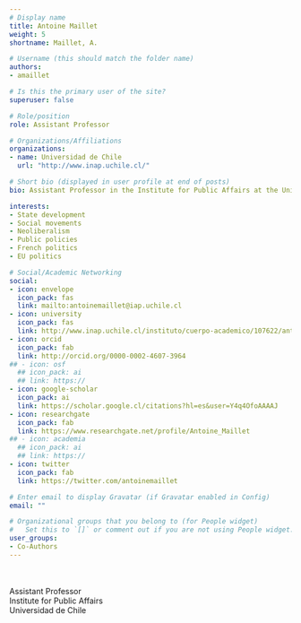 ```yaml
---
# Display name
title: Antoine Maillet
weight: 5
shortname: Maillet, A.

# Username (this should match the folder name)
authors:
- amaillet

# Is this the primary user of the site?
superuser: false

# Role/position
role: Assistant Professor

# Organizations/Affiliations
organizations:
- name: Universidad de Chile
  url: "http://www.inap.uchile.cl/"

# Short bio (displayed in user profile at end of posts)
bio: Assistant Professor in the Institute for Public Affairs at the Universidad de Chile.

interests:
- State development
- Social movements
- Neoliberalism
- Public policies
- French politics
- EU politics

# Social/Academic Networking
social:
- icon: envelope
  icon_pack: fas
  link: mailto:antoinemaillet@iap.uchile.cl
- icon: university
  icon_pack: fas
  link: http://www.inap.uchile.cl/instituto/cuerpo-academico/107622/antoine-maillet
- icon: orcid
  icon_pack: fab
  link: http://orcid.org/0000-0002-4607-3964
## - icon: osf
  ## icon_pack: ai
  ## link: https://
- icon: google-scholar
  icon_pack: ai
  link: https://scholar.google.cl/citations?hl=es&user=Y4q4OfoAAAAJ
- icon: researchgate
  icon_pack: fab
  link: https://www.researchgate.net/profile/Antoine_Maillet
## - icon: academia
  ## icon_pack: ai
  ## link: https://
- icon: twitter
  icon_pack: fab
  link: https://twitter.com/antoinemaillet

# Enter email to display Gravatar (if Gravatar enabled in Config)
email: ""

# Organizational groups that you belong to (for People widget)
#   Set this to `[]` or comment out if you are not using People widget.
user_groups:
- Co-Authors
---
```


\
\
Assistant Professor \
Institute for Public Affairs \
Universidad de Chile
